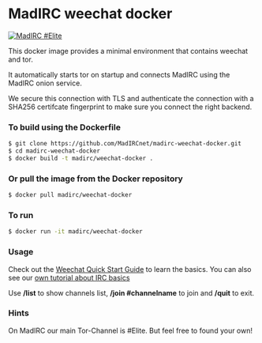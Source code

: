 MadIRC weechat docker
===

[![MadIRC #Elite](https://img.shields.io/badge/MadIRC-%23Elite-green.svg)](https://webclient.madirc.net/?join=%23Elite)

This docker image provides a minimal environment that contains weechat and
tor.

It automatically starts tor on startup and connects MadIRC using the MadIRC
onion service.

We secure this connection with TLS and authenticate the connection with a 
SHA256 certifcate fingerprint to make sure you connect the right backend.

### To build using the Dockerfile

```bash
$ git clone https://github.com/MadIRCnet/madirc-weechat-docker.git
$ cd madirc-weechat-docker
$ docker build -t madirc/weechat-docker .
```

### Or pull the image from the Docker repository

```bash
$ docker pull madirc/weechat-docker
```

### To run

```bash
$ docker run -it madirc/weechat-docker
```

### Usage

Check out the [Weechat Quick Start Guide](https://weechat.org/files/doc/stable/weechat_quickstart.en.html#join_part_irc_channels) to learn the basics. You can also see our [own tutorial about IRC basics](https://madirc.net/2017/07/30/irc-basics.html)

Use __/list__ to show channels list, __/join #channelname__ to join and __/quit__ to exit.

### Hints

On MadIRC our main Tor-Channel is #Elite. But feel free to found your own!


